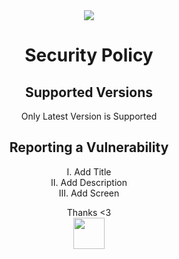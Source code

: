 <div align=center>
<img src="https://github.com/Kokomichrzan/Kokomichrzan-Repo-Template/blob/main/Assets/BackGround.gif"></img>
  
# Security Policy

## Supported Versions

Only Latest Version is Supported

## Reporting a Vulnerability

I. Add Title</br>
II. Add Description</br>
III. Add Screen</br>

Thanks <3</br>
<img height=50px src="https://github.com/Kokomichrzan/Kokomichrzan-Repo-Template/blob/main/Assets/Happy.gif"></img>
</div>
